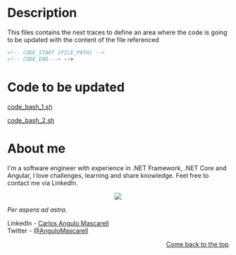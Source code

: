 # Description

This files contains the next traces to define an area where the code is going to be updated with the content of the file referenced 
```html
<!-- CODE_START [FILE_PATH] -->
<!-- CODE_END --> -->
```
# Code to be updated

[code_bash_1.sh](./resources/code_bash_1.sh)

<!-- CODE_START /home/carlos/Documents/github_repositories/bashScripts/markdown_helpers/update_code_in_docs/resources/code_bash_1.sh -->
<!-- CODE_END -->

[code_bash_2.sh](./resources/code_bash_2.sh)

<!-- CODE_START update_code_in_docs/resources/code_bash_2.sh -->
<!-- CODE_END -->

# About me

I'm a software engineer with experience in .NET Framework, .NET Core and Angular, I love challenges, learning and share knowledge. Feel free to contact me via LinkedIn.

<p align="center">
      <img src="https://media-exp1.licdn.com/dms/image/C5612AQFBFdJt_exE8Q/article-inline_image-shrink_1000_1488/0?e=1590624000&v=beta&t=l3VTNfq9iN0bCFuXh_2bQr1xrd06yZoFGkm1w3DWRDQ">
</p>

*Per aspera ad astra.*

LinkedIn   - [Carlos Angulo Mascarell](https://www.linkedin.com/in/angulomascarell) \
Twitter   - [@AnguloMascarell](https://twitter.com/angulomascarell)

<p align="right">
    <a href="#">Come back to the top</a>
</p>
